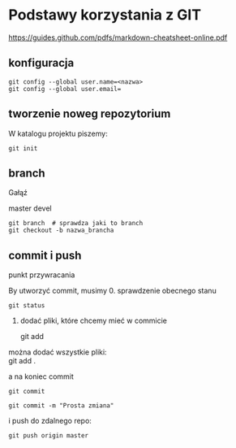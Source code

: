 # Podstawy korzystania z GIT

https://guides.github.com/pdfs/markdown-cheatsheet-online.pdf

## konfiguracja

	git config --global user.name=<nazwa>
	git config --global user.email=

## tworzenie noweg repozytorium

W katalogu projektu piszemy:

	git init

## branch 
Gałąź

master
devel

	git branch  # sprawdza jaki to branch
	git checkout -b nazwa_brancha

## commit i push

punkt przywracania

By utworzyć commit, musimy
0. sprawdzenie obecnego stanu

	git status

1. dodać pliki, które chcemy mieć w commicie

	git add <sciezka do pliku>

można dodać wszystkie pliki:	
	git add . 				

a na koniec commit

	git commit 
	
	git commit -m "Prosta zmiana"

i push do zdalnego repo:

    git push origin master